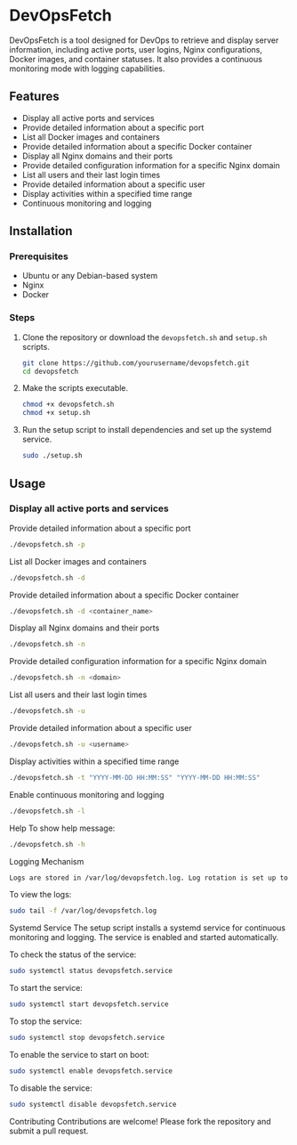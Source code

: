 # DevOpsFetch

DevOpsFetch is a tool designed for DevOps to retrieve and display server information, including active ports, user logins, Nginx configurations, Docker images, and container statuses. It also provides a continuous monitoring mode with logging capabilities.

## Features

- Display all active ports and services
- Provide detailed information about a specific port
- List all Docker images and containers
- Provide detailed information about a specific Docker container
- Display all Nginx domains and their ports
- Provide detailed configuration information for a specific Nginx domain
- List all users and their last login times
- Provide detailed information about a specific user
- Display activities within a specified time range
- Continuous monitoring and logging

## Installation

### Prerequisites

- Ubuntu or any Debian-based system
- Nginx
- Docker

### Steps

1. Clone the repository or download the `devopsfetch.sh` and `setup.sh` scripts.

    ```bash
    git clone https://github.com/yourusername/devopsfetch.git
    cd devopsfetch
    ```

2. Make the scripts executable.

    ```bash
    chmod +x devopsfetch.sh
    chmod +x setup.sh
    ```

3. Run the setup script to install dependencies and set up the systemd service.

    ```bash
    sudo ./setup.sh
    ```

## Usage

### Display all active ports and services

Provide detailed information about a specific port
```bash
./devopsfetch.sh -p
 ```

List all Docker images and containers
```bash
./devopsfetch.sh -d
 ```

Provide detailed information about a specific Docker container
```bash
./devopsfetch.sh -d <container_name>
 ```

Display all Nginx domains and their ports
```bash
./devopsfetch.sh -n
 ```

Provide detailed configuration information for a specific Nginx domain
```bash
./devopsfetch.sh -n <domain>
 ```

List all users and their last login times
```bash
./devopsfetch.sh -u
 ```

Provide detailed information about a specific user
```bash
./devopsfetch.sh -u <username>
 ```

Display activities within a specified time range
```bash
./devopsfetch.sh -t "YYYY-MM-DD HH:MM:SS" "YYYY-MM-DD HH:MM:SS"
 ```

Enable continuous monitoring and logging
```bash
./devopsfetch.sh -l
 ```

Help
To show help message:
```bash
./devopsfetch.sh -h
 ```
Logging Mechanism
```bash
Logs are stored in /var/log/devopsfetch.log. Log rotation is set up to rotate daily and keep 7 days of logs.
 ```

To view the logs:
```bash
sudo tail -f /var/log/devopsfetch.log
 ```


Systemd Service
The setup script installs a systemd service for continuous monitoring and logging. The service is enabled and started automatically.

To check the status of the service:
```bash
sudo systemctl status devopsfetch.service
 ```
To start the service:
```bash
sudo systemctl start devopsfetch.service
 ```
To stop the service:
```bash
sudo systemctl stop devopsfetch.service
 ```

To enable the service to start on boot:
```bash
sudo systemctl enable devopsfetch.service
 ```

To disable the service:
```bash
sudo systemctl disable devopsfetch.service
 ```

Contributing
Contributions are welcome! Please fork the repository and submit a pull request.
